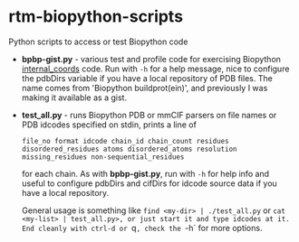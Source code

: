 # rtm-biopython-scripts
Python scripts to access or test Biopython code

* **bpbp-gist.py** - various test and profile code for exercising Biopython [internal_coords](https://github.com/rob-miller/biopython/blob/master/Bio/PDB/internal_coords.py)
code.  Run with `-h` for a help message, nice to configure the pdbDirs variable if you have a local repository of PDB files.  The name comes from 'Biopython buildprot(ein)',
and previously I was making it available as a gist.

* **test_all.py** - runs Biopython PDB or mmCIF parsers on file names or PDB idcodes specified on stdin, prints a line of 

    `file_no format idcode chain_id chain_count residues disordered_residues atoms disordered_atoms resolution missing_residues non-sequential_residues`

    for each chain.  As with **bpbp-gist.py**, run with `-h` for help info and useful to configure pdbDirs and cifDirs for idcode source data if you have a local repository.  
    
    General usage is something like `find <my-dir> | ./test_all.py` or `cat <my-list> | test_all.py>, or just start it and type idcodes at it.  End cleanly with ctrl-d or `q`,
    check the `-h` for more options.
